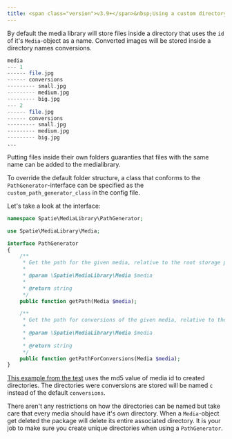 ```yaml
---
title: <span class="version">v3.9+</span>&nbsp;Using a custom directory structure
---
```


By default the media library will store files inside a directory that uses
the `id` of it's `Media`-object as a name. Converted images will be stored inside a directory
names conversions.

```php
media
--- 1
------ file.jpg
------ conversions
--------- small.jpg
--------- medium.jpg
--------- big.jpg
--- 2
------ file.jpg
------ conversions
--------- small.jpg
--------- medium.jpg
--------- big.jpg
...
```

Putting files inside their own folders guaranties that files with the same name can be added to the medialibrary.

To override the default folder structure, a class that conforms to the `PathGenerator`-interface can be specified as the `custom_path_generator_class` in the config file.

Let's take a look at the interface:

```php
namespace Spatie\MediaLibrary\PathGenerator;

use Spatie\MediaLibrary\Media;

interface PathGenerator
{
    /**
     * Get the path for the given media, relative to the root storage path.
     *
     * @param \Spatie\MediaLibrary\Media $media
     *
     * @return string
     */
    public function getPath(Media $media);

    /**
     * Get the path for conversions of the given media, relative to the root storage path.
     *
     * @param \Spatie\MediaLibrary\Media $media
     *
     * @return string
     */
    public function getPathForConversions(Media $media);
}
```

[This example from the test](https://github.com/spatie/laravel-medialibrary/blob/3.9.0/tests/PathGenerator/CustomPathGenerator.php) uses
the md5 value of media id to created directories. The directories were conversions are stored will be named `c` instead of the default `conversions`.

There aren't any restrictions on how the directories can be named but take care that every media should have it's own directory.
When a `Media`-object get deleted the package will delete its entire associated directory.
It is your job to make sure you create unique directories when using a `PathGenerator`.
